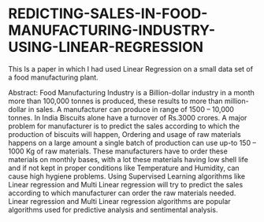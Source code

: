 # REDICTING-SALES-IN-FOOD-MANUFACTURING-INDUSTRY-USING-LINEAR-REGRESSION
This Is a paper in which I had used Linear Regression on a small data set of a food manufacturing plant.

Abstract:
Food Manufacturing Industry is a Billion-dollar industry in a month more than 100,000 tonnes is produced, these 
results to more than million-dollar in sales. A manufacturer can produce in range of 1500 – 10,000 tonnes. In India 
Biscuits alone have a turnover of Rs.3000 crores. A major problem for manufacturer is to predict the sales according 
to which the production of biscuits will happen, Ordering and usage of raw materials happens on a large amount a 
single batch of production can use up-to 150 – 1000 Kg of raw materials. These manufacturers have to order these 
materials on monthly bases, with a lot these materials having low shell life and if not kept in proper conditions like 
Temperature and Humidity, can cause high hygiene problems. Using Supervised Learning algorithms like Linear 
regression and Multi Linear regression will try to predict the sales according to which manufacturer can order the raw 
materials needed. Linear regression and Multi Linear regression algorithms are popular algorithms used for predictive 
analysis and sentimental analysis. 
